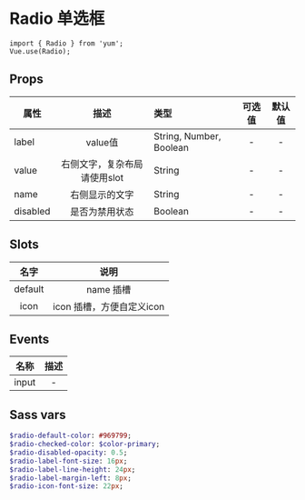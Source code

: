 # Radio 单选框

```JS
import { Radio } from 'yum';
Vue.use(Radio);
```

## Props

| 属性 | 描述 | 类型 | 可选值 | 默认值 |
| - | :-: | :- | :-: | :-: |
| label | value值 | String, Number, Boolean | - | - |
| value | 右侧文字，复杂布局请使用slot | String |- | - |
| name | 右侧显示的文字 | String | - | - |
| disabled | 是否为禁用状态 | Boolean | - | - |


## Slots

| 名字 | 说明 |
| :-: | :-: |
| default | name 插槽 |
| icon | icon 插槽，方便自定义icon |


## Events

| 名称 | 描述 |
| :-: | :-: |
| input | - |


## Sass vars

```sass
$radio-default-color: #969799;
$radio-checked-color: $color-primary;
$radio-disabled-opacity: 0.5;
$radio-label-font-size: 16px;
$radio-label-line-height: 24px;
$radio-label-margin-left: 8px;
$radio-icon-font-size: 22px;
```
